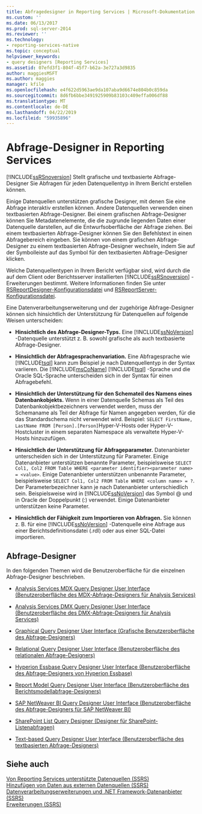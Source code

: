 ```yaml
---
title: Abfragedesigner in Reporting Services | Microsoft-Dokumentation
ms.custom: ''
ms.date: 06/13/2017
ms.prod: sql-server-2014
ms.reviewer: ''
ms.technology:
- reporting-services-native
ms.topic: conceptual
helpviewer_keywords:
- query designers [Reporting Services]
ms.assetid: 07efd3f1-804f-45f7-b62a-3e727a3d9835
author: maggiesMSFT
ms.author: maggies
manager: kfile
ms.openlocfilehash: e4f622d5963ae9da107aba9d6674e804b0c859da
ms.sourcegitcommit: 8d6fb6bbe3491925909b83103c409effa006df88
ms.translationtype: MT
ms.contentlocale: de-DE
ms.lasthandoff: 04/22/2019
ms.locfileid: "59935896"
---
```

# <a name="reporting-services-query-designers"></a>Abfrage-Designer in Reporting Services
  [!INCLUDE[ssRSnoversion](../includes/ssrsnoversion-md.md)] Stellt grafische und textbasierte Abfrage-Designer Sie Abfragen für jeden Datenquellentyp in Ihrem Bericht erstellen können.  
  
 Einige Datenquellen unterstützen grafische Designer, mit denen Sie eine Abfrage interaktiv erstellen können. Andere Datenquellen verwenden einen textbasierten Abfrage-Designer. Bei einem grafischen Abfrage-Designer können Sie Metadatenelemente, die die zugrunde liegenden Daten einer Datenquelle darstellen, auf die Entwurfsoberfläche der Abfrage ziehen. Bei einem textbasierten Abfrage-Designer können Sie den Befehlstext in einen Abfragebereich eingeben. Sie können von einem grafischen Abfrage-Designer zu einem textbasierten Abfrage-Designer wechseln, indem Sie auf der Symbolleiste auf das Symbol für den textbasierten Abfrage-Designer klicken.  
  
 Welche Datenquellentypen in Ihrem Bericht verfügbar sind, wird durch die auf dem Client oder Berichtsserver installierten [!INCLUDE[ssRSnoversion](../includes/ssrsnoversion-md.md)] -Erweiterungen bestimmt. Weitere Informationen finden Sie unter [RSReportDesigner-Konfigurationsdatei](report-server/rsreportdesigner-configuration-file.md) und [RSReportServer-Konfigurationsdatei](report-server/rsreportserver-config-configuration-file.md).  
  
 Eine Datenverarbeitungserweiterung und der zugehörige Abfrage-Designer können sich hinsichtlich der Unterstützung für Datenquellen auf folgende Weisen unterscheiden:  
  
-   **Hinsichtlich des Abfrage-Designer-Typs.** Eine [!INCLUDE[ssNoVersion](../includes/ssnoversion-md.md)] -Datenquelle unterstützt z. B. sowohl grafische als auch textbasierte Abfrage-Designer.  
  
-   **Hinsichtlich der Abfragesprachenvariation.** Eine Abfragesprache wie [!INCLUDE[tsql](../includes/tsql-md.md)] kann zum Beispiel je nach Datenquellentyp in der Syntax variieren. Die [!INCLUDE[msCoName](../includes/msconame-md.md)] [!INCLUDE[tsql](../includes/tsql-md.md)] -Sprache und die Oracle SQL-Sprache unterscheiden sich in der Syntax für einen Abfragebefehl.  
  
-   **Hinsichtlich der Unterstützung für den Schemateil des Namens eines Datenbankobjekts.** Wenn in einer Datenquelle Schemas als Teil des Datenbankobjektbezeichners verwendet werden, muss der Schemaname als Teil der Abfrage für Namen angegeben werden, für die das Standardschema nicht verwendet wird. Beispiel: `SELECT FirstName, LastName FROM [Person].[Person]`Hyper-V-Hosts oder Hyper-V-Hostcluster in einem separaten Namespace als verwaltete Hyper-V-Hosts hinzuzufügen.  
  
-   **Hinsichtlich der Unterstützung für Abfrageparameter.** Datenanbieter unterscheiden sich in der Unterstützung für Parameter. Einige Datenanbieter unterstützen benannte Parameter, beispielsweise `SELECT Col1, Col2 FROM Table WHERE <parameter identifier><parameter name> = <value>`. Einige Datenanbieter unterstützen unbenannte Parameter, beispielsweise `SELECT Col1, Col2 FROM Table WHERE <column name> = ?`. Der Parameterbezeichner kann je nach Datenanbieter unterschiedlich sein. Beispielsweise wird in [!INCLUDE[ssNoVersion](../includes/ssnoversion-md.md)] das Symbol @ und in Oracle der Doppelpunkt (:) verwendet. Einige Datenanbieter unterstützen keine Parameter.  
  
-   **Hinsichtlich der Fähigkeit zum Importieren von Abfragen.** Sie können z. B. für eine [!INCLUDE[ssNoVersion](../includes/ssnoversion-md.md)] -Datenquelle eine Abfrage aus einer Berichtsdefinitionsdatei (.rdl) oder aus einer SQL-Datei importieren.  
  
## <a name="query-designers"></a>Abfrage-Designer  
 In den folgenden Themen wird die Benutzeroberfläche für die einzelnen Abfrage-Designer beschrieben.  
  
-   [Analysis Services MDX Query Designer User Interface (Benutzeroberfläche des MDX-Abfrage-Designers für Analysis Services)](report-data/analysis-services-mdx-query-designer-user-interface.md)  
  
-   [Analysis Services DMX Query Designer User Interface (Benutzeroberfläche des DMX-Abfrage-Designers für Analysis Services)](report-data/analysis-services-dmx-query-designer-user-interface.md)  
  
-   [Graphical Query Designer User Interface (Grafische Benutzeroberfläche des Abfrage-Designers)](report-data/graphical-query-designer-user-interface.md)  
  
-   [Relational Query Designer User Interface (Benutzeroberfläche des relationalen Abfrage-Designers)](../../2014/reporting-services/relational-query-designer-user-interface.md)  
  
-   [Hyperion Essbase Query Designer User Interface (Benutzeroberfläche des Abfrage-Designers von Hyperion Essbase)](report-data/hyperion-essbase-query-designer-user-interface.md)  
  
-   [Report Model Query Designer User Interface (Benutzeroberfläche des Berichtsmodellabfrage-Designers)](report-data/report-model-query-designer-user-interface.md)  
  
-   [SAP NetWeaver BI Query Designer User Interface (Benutzeroberfläche des Abfrage-Designers für SAP NetWeaver BI)](report-data/sap-netweaver-bi-query-designer-user-interface.md)  
  
-   [SharePoint List Query Designer (Designer für SharePoint-Listenabfragen)](../../2014/reporting-services/sharepoint-list-query-designer.md)  
  
-   [Text-based Query Designer User Interface (Benutzeroberfläche des textbasierten Abfrage-Designers)](../../2014/reporting-services/text-based-query-designer-user-interface.md)  
  
## <a name="see-also"></a>Siehe auch  
 [Von Reporting Services unterstützte Datenquellen &#40;SSRS&#41;](create-deploy-and-manage-mobile-and-paginated-reports.md)   
 [Hinzufügen von Daten aus externen Datenquellen (SSRS)](report-data/add-data-from-external-data-sources-ssrs.md)   
 [Datenverarbeitungserweiterungen und .NET Framework-Datenanbieter &#40;SSRS&#41;](report-data/data-processing-extensions-and-net-framework-data-providers-ssrs.md)   
 [Erweiterungen &#40;SSRS&#41;](extensions-ssrs.md)  
  
  
